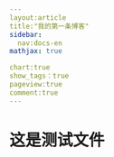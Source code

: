 ```yaml
---
layout:article
title:"我的第一条博客"
sidebar:
  nav:docs-en
mathjax: true

chart:true
show_tags：true
pageview:true
comment:true
---
```


# 这是测试文件



